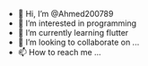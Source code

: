 - 👋 Hi, I’m @Ahmed200789
- 👀 I’m interested in programming
- 🌱 I’m currently learning flutter
- 💞️ I’m looking to collaborate on ...
- 📫 How to reach me ...

<!---
Ahmed200789/Ahmed200789 is a ✨ special ✨ repository because its `README.md` (this file) appears on your GitHub profile.
You can click the Preview link to take a look at your changes.
--->
